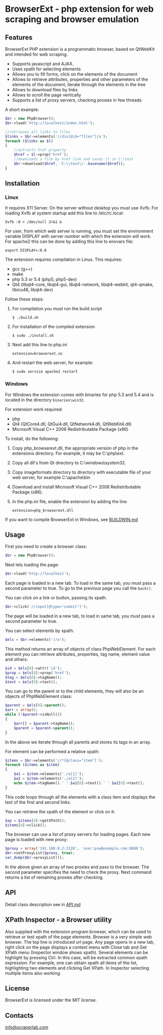 BrowserExt - php extension for web scraping and browser emulation
=================================================================

Features
--------

BrowserExt PHP extension is a programmatic browser, based on QtWebKit
and intended for web scraping.

+ Supports javascript and AJAX.
+ Uses xpath for selecting elements
+ Allows you to fill forms, click on the elements of the document
+ Allows to retrieve attributes, properties and other parameters
  of the elements of the document, iterate through the elements in the tree
+ Allows to download files by links
+ Allows to scroll the page vertically
+ Supports a list of proxy servers, checking proxies in few threads

A short example:

```php
$br = new PhpBrowser();
$br->load('http://localhost/index.html');

//retrieves all links to files
$links = $br->elements('//div[@id="files"]/a');
foreach ($links as $l)
{
    //extracts href property
    $href = $l->prop('href');
    //downloads a file by href link and saves it in С:\test
    $br->download($href, 'C:\\test\\'.basename($href));
}
```


Installation
------------

### Linux

It requires X11 Server. On the server without desktop you must use Xvfb.
For loading Xvfb at system startup add this line to /etc/rc.local:

`Xvfb :0 > /dev/null 2>&1 &`

For user, from which web server is running, you must set 
the environment variable DISPLAY with server number with which
the extension will work. For apache2 this can be done by adding
this line to envvars file:

`export DISPLAY=:0.0`


The extension requires compilation in Linux. This requires:

+ gcc (g++)
+ make
+ php 5.3 or 5.4 (php5, php5-dev)
+ Qt4 (libqt4-core, libqt4-gui, libqt4-network, libqt4-webkit,
  qt4-qmake, libicu48, libqt4-dev)

Follow these steps:

1.  For compilation you must run the build script

    `$ ./build.sh`

2.  For installation of the compiled extension

    `$ sudo ./install.sh`

3.  Next add this line to php.ini

    `extension=browserext.so`

4.  And restart the web server, for example:

    `$ sudo service apache2 restart`


### Windows

For Windows the extension comes with binaries for php 5.3 and 5.4
and is located in the directory `binaries\win32`.

For extension work required:

+ php
+ Qt4 (QtCore4.dll, QtGui4.dll, QtNetwork4.dll, QtWebKit4.dll)
+ Microsoft Visual C++ 2008 Redistributable Package (x86)

To install, do the following:

1.  Copy php_browserext.dll, the appropriate version of php 
    in the extensions directory. For example, it may be C:\php\ext.

2.  Copy all dll's from Qt directory to С:\windows\system32.

3.  Copy imageformats directory to directory with executable file
    of your web server, for example С:\apache\bin

4.  Download and install Microsoft Visual C++ 2008 Redistributable
    Package (x86).

5.  In the php.ini file, enable the extension by adding the line
    
    `extension=php_browserext.dll`


If you want to compile BrowserExt in Windows, see
[BUILDWIN.md](docs/BUILDWIN.md)



Usage
-----

First you need to create a browser class:

```php
$br = new PhpBrowser();
```

Next lets loading the page:

```php
$br->load('http://localhost');
```

Each page is loaded in a new tab. To load in the same tab,
you must pass a second parameter to true.
To go to the previous page you call the `back()`.

You can click on a link or button, passing its xpath.

```php
$br->click('//input[@type="submit"]');  
```

The page will be loaded in a new tab, to load in same tab,
you must pass a second parameter to true.

You can select elements by xpath:

```php
$els = $br->elements('//a');
```

This method returns an array of objects of class PhpWebElement.
For each element you can retrieve attributes, properties, tag name,
element value and others:

```php
$id = $els[0]->attr('id');
$prop = $els[0]->prop('href');
$tag = $els[0]->tagName();
$text = $els[0]->text();
```

You can go to the parent or to the child elements, they will
also be an objects of PhpWebElement class:

```php
$parent = $els[0]->parent();
$arr = array();
while (!$parent->isNull())
{
    $arr[] = $parent->tagName();
    $parent = $parent->parent();
}
```

In the above we iterate through all parents and stores its tags in an array.

For element can be performed a relative xpath:

```php
$items = $br->elements('//*[@class="item"]');
foreach ($items as $item)
{
    $a1 = $item->elements('./a[1]');
    $a2 = $item->elements('./a[2]');
    echo $item->tagName().' '.$a1[0]->text().' '.$a2[0]->text();
}
```

This code loops through all the elements with a class item and
displays the text of the first and second links.

You can retrieve the xpath of the element or click on it:

```php
$xp = $items[0]->getXPath();
$items[0]->click();
```

The browser can use a list of proxy servers for loading pages.
Each new page is loaded with new proxy:

```php
$proxy = array('192.168.0.2:3128', 'user:psw@example.com:8888');
$br->setProxyList($proxy, true);
var_dump($br->proxyList());
```

In the above given an array of two proxies and pass to the browser.
The second parameter specifies the need to check the proxy. Next command
returns a list of remaining proxies after checking.



API
---

Detail class description see in [API.md](docs/API.md)



XPath Inspector - a Browser utility
-----------------------------------

Also supplied with the extension program browser, which can be
used to retrieve or test xpath of the page elements.
Browser is a very simple web browser. The top line is introduced url page.
Any page opens in a new tab, right click on the page
displays a context menu with Close tab and Get XPath menu 
(Inspector window shows xpath). Several elements can be
highlight by pressing Ctrl. In this case, will be extracted common xpath
expression. For example, one can obtain xpath all items of the list,
highlighting two elements and clicking Get XPath. In Inspector selecting
multiple items also working.


License
-------

BrowserExt is licensed under the MIT license.


Contacts
--------
[info@scraperlab.com](mailto:info@scraperlab.com)
